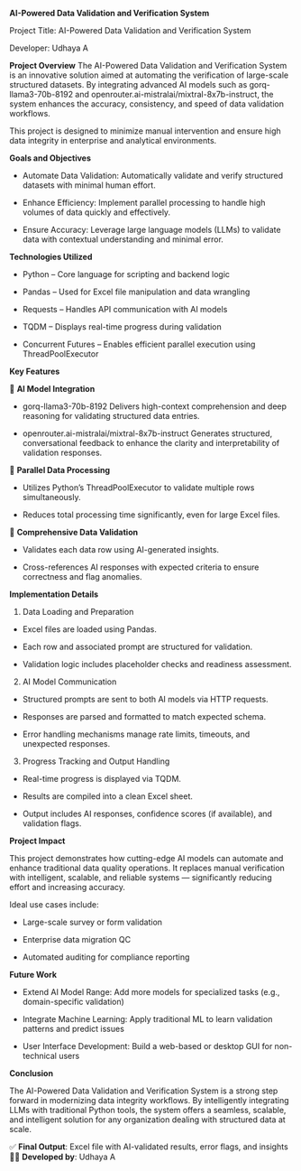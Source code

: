 ****AI-Powered Data Validation and Verification System****


Project Title:
AI-Powered Data Validation and Verification System

Developer:
Udhaya A

**Project Overview**
The AI-Powered Data Validation and Verification System is an innovative solution aimed at automating the verification of large-scale structured datasets. By integrating advanced AI models such as gorq-llama3-70b-8192 and openrouter.ai-mistralai/mixtral-8x7b-instruct, the system enhances the accuracy, consistency, and speed of data validation workflows.

This project is designed to minimize manual intervention and ensure high data integrity in enterprise and analytical environments.

**Goals and Objectives**

* Automate Data Validation: Automatically validate and verify structured datasets with minimal human effort.

* Enhance Efficiency: Implement parallel processing to handle high volumes of data quickly and effectively.

* Ensure Accuracy: Leverage large language models (LLMs) to validate data with contextual understanding and minimal error.


**Technologies Utilized**

* Python – Core language for scripting and backend logic

* Pandas – Used for Excel file manipulation and data wrangling

* Requests – Handles API communication with AI models

* TQDM – Displays real-time progress during validation

* Concurrent Futures – Enables efficient parallel execution using ThreadPoolExecutor

**Key Features**

🧠 **AI Model Integration**
* gorq-llama3-70b-8192
Delivers high-context comprehension and deep reasoning for validating structured data entries.

* openrouter.ai-mistralai/mixtral-8x7b-instruct
Generates structured, conversational feedback to enhance the clarity and interpretability of validation responses.

🔄 **Parallel Data Processing**
* Utilizes Python’s ThreadPoolExecutor to validate multiple rows simultaneously.

* Reduces total processing time significantly, even for large Excel files.

🧪 **Comprehensive Data Validation**
* Validates each data row using AI-generated insights.

* Cross-references AI responses with expected criteria to ensure correctness and flag anomalies.

**Implementation Details**
1. Data Loading and Preparation

* Excel files are loaded using Pandas.

* Each row and associated prompt are structured for validation.

* Validation logic includes placeholder checks and readiness assessment.

2. AI Model Communication

* Structured prompts are sent to both AI models via HTTP requests.

* Responses are parsed and formatted to match expected schema.

* Error handling mechanisms manage rate limits, timeouts, and unexpected responses.

3. Progress Tracking and Output Handling

* Real-time progress is displayed via TQDM.

* Results are compiled into a clean Excel sheet.

* Output includes AI responses, confidence scores (if available), and validation flags.

**Project Impact**

This project demonstrates how cutting-edge AI models can automate and enhance traditional data quality operations. It replaces manual verification with intelligent, scalable, and reliable systems — significantly reducing effort and increasing accuracy.

Ideal use cases include:

* Large-scale survey or form validation

* Enterprise data migration QC

* Automated auditing for compliance reporting

**Future Work**

* Extend AI Model Range: Add more models for specialized tasks (e.g., domain-specific validation)

* Integrate Machine Learning: Apply traditional ML to learn validation patterns and predict issues

* User Interface Development: Build a web-based or desktop GUI for non-technical users

**Conclusion**

The AI-Powered Data Validation and Verification System is a strong step forward in modernizing data integrity workflows. By intelligently integrating LLMs with traditional Python tools, the system offers a seamless, scalable, and intelligent solution for any organization dealing with structured data at scale.

✅ **Final Output**: Excel file with AI-validated results, error flags, and insights
🧑‍💻 **Developed by**: Udhaya A
